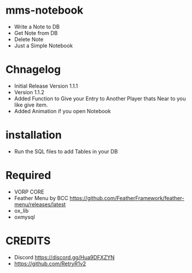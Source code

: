 # mms-notebook

 - Write a Note to DB 
 - Get Note from DB
 - Delete Note
 - Just a Simple Notebook

# Chnagelog
- Initial Release Version 1.1.1
- Version 1.1.2
- Added Function to Give your Entry to Another Player thats Near to you like give item.
- Added Animation if you open Notebook

# installation 

- Run the SQL files to add Tables in your DB

# Required
- VORP CORE
- Feather Menu by BCC https://github.com/FeatherFramework/feather-menu/releases/latest
- ox_lib
- oxmysql

# CREDITS
- Discord https://discord.gg/Hua9DFXZYN
- https://github.com/RetryR1v2 
